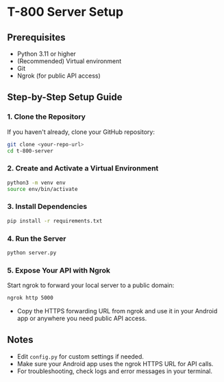 # T-800 Server Setup

## Prerequisites
- Python 3.11 or higher
- (Recommended) Virtual environment
- Git
- Ngrok (for public API access)

## Step-by-Step Setup Guide

### 1. Clone the Repository
If you haven't already, clone your GitHub repository:
```bash
git clone <your-repo-url>
cd t-800-server
```

### 2. Create and Activate a Virtual Environment
```bash
python3 -m venv env
source env/bin/activate
```

### 3. Install Dependencies
```bash
pip install -r requirements.txt
```

### 4. Run the Server
```bash
python server.py
```

### 5. Expose Your API with Ngrok
Start ngrok to forward your local server to a public domain:
```bash
ngrok http 5000
```
- Copy the HTTPS forwarding URL from ngrok and use it in your Android app or anywhere you need public API access.

## Notes
- Edit `config.py` for custom settings if needed.
- Make sure your Android app uses the ngrok HTTPS URL for API calls.
- For troubleshooting, check logs and error messages in your terminal.

